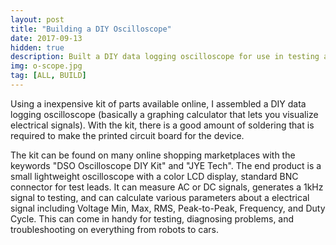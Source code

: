 ```yaml
---
layout: post
title: "Building a DIY Oscilloscope"
date: 2017-09-13
hidden: true
description: Built a DIY data logging oscilloscope for use in testing and troubleshooting electronics.
img: o-scope.jpg
tag: [ALL, BUILD]
---
```


Using a inexpensive kit of parts available online, I assembled a DIY data logging oscilloscope (basically a graphing calculator that lets you visualize electrical signals). With the kit, there is a good amount of soldering that is required to make the printed circuit board for the device.

The kit can be found on many online shopping marketplaces with the keywords "DSO Oscilloscope DIY Kit" and "JYE Tech". The end product is a small lightweight oscilloscope with a color LCD display, standard BNC connector for test leads. It can measure AC or DC signals, generates a 1kHz signal to testing, and can calculate various parameters about a electrical signal including Voltage Min, Max, RMS, Peak-to-Peak, Frequency, and Duty Cycle. This can come in handy for testing, diagnosing problems, and troubleshooting on everything from robots to cars.

